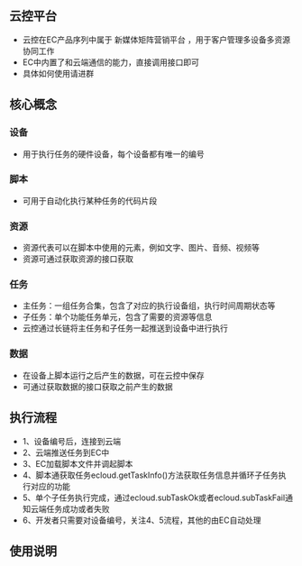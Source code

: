## 云控平台
- 云控在EC产品序列中属于 新媒体矩阵营销平台 ，用于客户管理多设备多资源协同工作
- EC中内置了和云端通信的能力，直接调用接口即可
- 具体如何使用请进群

## 核心概念

### 设备

- 用于执行任务的硬件设备，每个设备都有唯一的编号

### 脚本

- 可用于自动化执行某种任务的代码片段 

### 资源

- 资源代表可以在脚本中使用的元素，例如文字、图片、音频、视频等
- 资源可通过获取资源的接口获取 


### 任务

- 主任务：一组任务合集，包含了对应的执行设备组，执行时间周期状态等
- 子任务：单个功能任务单元，包含了需要的资源等信息
- 云控通过长链将主任务和子任务一起推送到设备中进行执行

### 数据

- 在设备上脚本运行之后产生的数据，可在云控中保存
- 可通过获取数据的接口获取之前产生的数据


## 执行流程

- 1、设备编号后，连接到云端
- 2、云端推送任务到EC中
- 3、EC加载脚本文件并调起脚本
- 4、脚本通获取任务ecloud.getTaskInfo()方法获取任务信息并循环子任务执行对应的功能
- 5、单个子任务执行完成，通过ecloud.subTaskOk或者ecloud.subTaskFail通知云端任务成功或者失败
- 6、开发者只需要对设备编号，关注4、5流程，其他的由EC自动处理

## 使用说明

